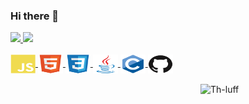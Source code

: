 ### Hi there 👋
<div>
  <a href="https://github.com/ThiagoYuri">
  <img height="180em" src="https://github-readme-stats.vercel.app/api?username=ThiagoYuri&show_icons=true&theme=dark&include_all_commits=true&count_private=false"/> 
  <img height="180em" src="https://github-readme-stats.vercel.app/api/top-langs/?username=ThiagoYuri&layout=compact&langs_count=7&theme=dark"/>
</div>

<div style="display: inline_block"><br> 
  <img align="center" alt="Th-Js" height="30" width="40" src="https://raw.githubusercontent.com/devicons/devicon/master/icons/javascript/javascript-plain.svg">
  <img align="center" alt="Th-HTML" height="30" width="40" src="https://raw.githubusercontent.com/devicons/devicon/master/icons/html5/html5-original.svg">
  <img align="center" alt="Th-CSS" height="30" width="40" src="https://raw.githubusercontent.com/devicons/devicon/master/icons/css3/css3-original.svg">
  <img align="center" alt="Th-java" height="30" width="40" src="https://raw.githubusercontent.com/devicons/devicon/master/icons/java/java-original.svg">
  <img align="center" alt="Th-c" height="30" width="40" src="https://raw.githubusercontent.com/devicons/devicon/master/icons/c/c-original.svg">
  <img align="center" alt="Th-c" height="30" width="40" src="https://raw.githubusercontent.com/devicons/devicon/master/icons/github/github-original.svg">
</div>
<div style="display: inline_block"><br>   
  <img align="right" alt="Th-luff" height="200" width="200" src="https://media1.tenor.com/images/434a94f5116b74df9b1356d89d20de0a/tenor.gif?itemid=4877154">
</div>



<!--
**
-->
